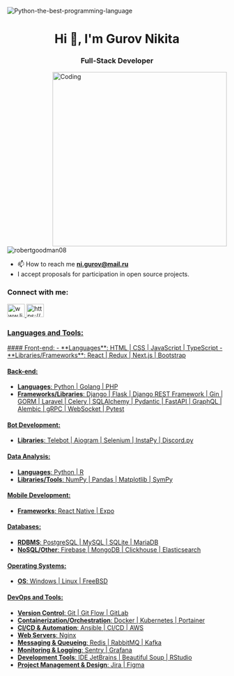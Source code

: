 <!-- ![Python-the-best-programming-language](https://user-images.githubusercontent.com/77085208/160748383-f0405107-15a0-44ba-b24c-c29951f48b40.jpg) -->
![Python-the-best-programming-language](https://raw.githubusercontent.com/J2TEAM/J2TEAM/main/dino.gif) 
<h1 align="center">Hi 👋, I'm Gurov Nikita</h1>
<h3 align="center">Full-Stack Developer</h3>
<img align="right" alt="Coding" width="400" src="https://github.com/RobertGoodman08/RobertGoodman08/assets/77085208/b560fb24-e16e-4dfd-986f-a80d0b0b291e">


<p align="left"> <img src="https://komarev.com/ghpvc/?username=robertgoodman08&label=Profile%20views&color=0e75b6&style=flat" alt="robertgoodman08" /> </p>





- 📫 How to reach me **ni.gurov@mail.ru**
-  I accept proposals for participation in open source projects.



<h3 align="left">Connect with me:</h3>
<p align="left">
<a href="https://www.linkedin.com/in/%D0%BD%D0%B8%D0%BA%D0%B8%D1%82%D0%B0-%D0%B3%D1%83%D1%80%D0%BE%D0%B2-6a03a8229/" target="blank">
      <img src="https://raw.githubusercontent.com/rahuldkjain/github-profile-readme-generator/master/src/images/icons/Social/linked-in-alt.svg" alt="www.linkedin.com/in/никита-гуров-6a03a8229/" height="30" width="40">
    </a>
    <a href="https://www.instagram.com/nikita.g08/" target="blank">
      <img src="https://raw.githubusercontent.com/rahuldkjain/github-profile-readme-generator/master/src/images/icons/Social/instagram.svg" alt="https://www.instagram.com/nikita.g08/" height="30" width="40">
</p>

<h3 align="left">Languages and Tools:</h3>
#### Front-end:
- **Languages**: HTML | CSS | JavaScript | TypeScript
- **Libraries/Frameworks**: React | Redux | Next.js | Bootstrap

#### Back-end:
- **Languages**: Python | Golang | PHP
- **Frameworks/Libraries**: Django | Flask | Django REST Framework | Gin | GORM | Laravel | Celery | SQLAlchemy | Pydantic | FastAPI | GraphQL | Alembic | gRPC | WebSocket | Pytest

#### Bot Development:
- **Libraries**: Telebot | Aiogram | Selenium | InstaPy | Discord.py

#### Data Analysis:
- **Languages**: Python | R
- **Libraries/Tools**: NumPy | Pandas | Matplotlib | SymPy

#### Mobile Development:
- **Frameworks**: React Native | Expo

#### Databases:
- **RDBMS**: PostgreSQL | MySQL | SQLite | MariaDB
- **NoSQL/Other**: Firebase | MongoDB | Clickhouse | Elasticsearch

#### Operating Systems:
- **OS**: Windows | Linux | FreeBSD

#### DevOps and Tools:
- **Version Control**: Git | Git Flow | GitLab
- **Containerization/Orchestration**: Docker | Kubernetes | Portainer
- **CI/CD & Automation**: Ansible | CI/CD | AWS
- **Web Servers**: Nginx
- **Messaging & Queueing**: Redis | RabbitMQ | Kafka
- **Monitoring & Logging**: Sentry | Grafana
- **Development Tools**: IDE JetBrains | Beautiful Soup | RStudio
- **Project Management & Design**: Jira | Figma
